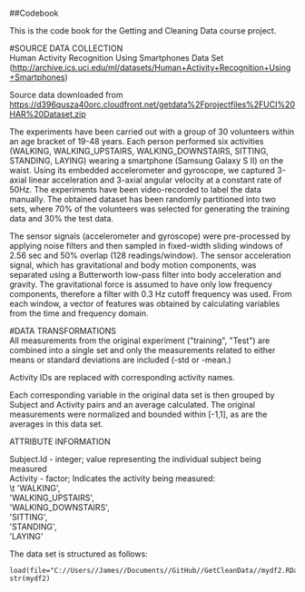 ##Codebook

This is the code book for the Getting and Cleaning Data course project. 

#SOURCE DATA COLLECTION  
Human Activity Recognition Using Smartphones Data Set  
(http://archive.ics.uci.edu/ml/datasets/Human+Activity+Recognition+Using+Smartphones)  

Source data downloaded from https://d396qusza40orc.cloudfront.net/getdata%2Fprojectfiles%2FUCI%20HAR%20Dataset.zip   

The experiments have been carried out with a group of 30 volunteers within an age bracket of 19-48 years. Each person performed six activities (WALKING, WALKING_UPSTAIRS, WALKING_DOWNSTAIRS, SITTING, STANDING, LAYING) wearing a smartphone (Samsung Galaxy S II) on the waist. Using its embedded accelerometer and gyroscope, we captured 3-axial linear acceleration and 3-axial angular velocity at a constant rate of 50Hz. The experiments have been video-recorded to label the data manually. The obtained dataset has been randomly partitioned into two sets, where 70% of the volunteers was selected for generating the training data and 30% the test data.  

The sensor signals (accelerometer and gyroscope) were pre-processed by applying noise filters and then sampled in fixed-width sliding windows of 2.56 sec and 50% overlap (128 readings/window). The sensor acceleration signal, which has gravitational and body motion components, was separated using a Butterworth low-pass filter into body acceleration and gravity. The gravitational force is assumed to have only low frequency components, therefore a filter with 0.3 Hz cutoff frequency was used. From each window, a vector of features was obtained by calculating variables from the time and frequency domain.


#DATA TRANSFORMATIONS  
All measurements from the original experiment ("training", "Test") are combined into a single set and only the measurements related to either means or standard deviations are included (-std or -mean.)  

Activity IDs are replaced with corresponding activity names.  

Each corresponding variable in the original data set is then grouped by Subject and Activity pairs and an average calculated. The original measurements were normalized and bounded within [-1,1], as are the averages in this data set.   


ATTRIBUTE INFORMATION  

Subject.Id - integer; value representing the individual subject being measured  
Activity - factor; Indicates the activity being measured:   
        \t        'WALKING',  
                'WALKING_UPSTAIRS',  
                'WALKING_DOWNSTAIRS',  
                'SITTING',  
                'STANDING',  
                'LAYING'  
                
The data set is structured as follows:  
```{r, echo=FALSE}
load(file="C://Users//James//Documents//GitHub//GetCleanData//mydf2.RData")
str(mydf2)

```
